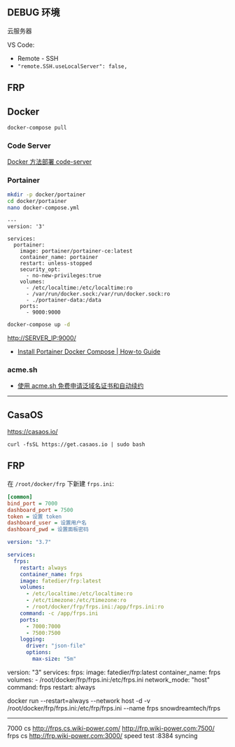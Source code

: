## DEBUG 环境

云服务器

VS Code:

- Remote - SSH
- `"remote.SSH.useLocalServer": false,`

## FRP

## Docker

```bash
docker-compose pull
```

### Code Server

[Docker 方法部署 code-server](https://wiki-power.com/Docker%E6%96%B9%E5%BC%8F%E8%BF%90%E8%A1%8Ccode-server)

### Portainer

```bash
mkdir -p docker/portainer
cd docker/portainer
nano docker-compose.yml
```

```docker
---
version: '3'

services:
  portainer:
    image: portainer/portainer-ce:latest
    container_name: portainer
    restart: unless-stopped
    security_opt:
      - no-new-privileges:true
    volumes:
      - /etc/localtime:/etc/localtime:ro
      - /var/run/docker.sock:/var/run/docker.sock:ro
      - ./portainer-data:/data
    ports:
      - 9000:9000
```

```bash
docker-compose up -d
```

<http://SERVER_IP:9000/>

- [Install Portainer Docker Compose | How-to Guide](https://bobcares.com/blog/install-portainer-docker-compose/)

### acme.sh

- [使用 acme.sh 免费申请泛域名证书和自动续约](https://blog.csdn.net/qwe134133987/article/details/128456550)

---

## CasaOS

https://casaos.io/

```
curl -fsSL https://get.casaos.io | sudo bash
```

## FRP

在 `/root/docker/frp` 下新建 `frps.ini`:

```ini title="frps.ini"
[common]
bind_port = 7000
dashboard_port = 7500
token = 设置 token
dashboard_user = 设置用户名
dashboard_pwd = 设置面板密码
```

```yml title="docker-compose.yml"
version: "3.7"

services:
  frps:
    restart: always
    container_name: frps
    image: fatedier/frp:latest
    volumes:
      - /etc/localtime:/etc/localtime:ro
      - /etc/timezone:/etc/timezone:ro
      - /root/docker/frp/frps.ini:/app/frps.ini:ro
    command: -c /app/frps.ini
    ports:
      - 7000:7000
      - 7500:7500
    logging:
      driver: "json-file"
      options:
        max-size: "5m"
```

version: "3"
services:
frps:
image: fatedier/frp:latest
container_name: frps
volumes: - /root/docker/frp/frps.ini:/etc/frps.ini
network_mode: "host"
command:
frps
restart: always

docker run --restart=always --network host -d -v /root/docker/frp/frps.ini:/etc/frp/frps.ini --name frps snowdreamtech/frps

---

7000
cs http://frps.cs.wiki-power.com/ http://frp.wiki-power.com:7500/ frps
cs http://frp.wiki-power.com:3000/ speed test
:8384 syncing


